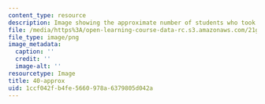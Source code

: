 ```yaml
---
content_type: resource
description: Image showing the approximate number of students who took the class.
file: /media/https%3A/open-learning-course-data-rc.s3.amazonaws.com/21g-101-chinese-i-regular-fall-2014/1ccf042fb4fe5660978a6379805d042a_40-approx.png
file_type: image/png
image_metadata:
  caption: ''
  credit: ''
  image-alt: ''
resourcetype: Image
title: 40-approx
uid: 1ccf042f-b4fe-5660-978a-6379805d042a
---
```

